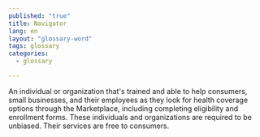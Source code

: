 ```yaml
---
published: "true"
title: Navigator
lang: en
layout: "glossary-word"
tags: glossary
categories: 
  - glossary

---
```


An individual or organization that's trained and able to help consumers, small businesses, and their employees as they look for health coverage options through the Marketplace, including completing eligibility and enrollment forms. These individuals and organizations are required to be unbiased. Their services are free to consumers.
